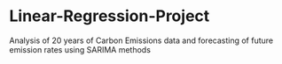 # Linear-Regression-Project
Analysis of 20 years of Carbon Emissions data and forecasting of future emission rates using SARIMA methods
